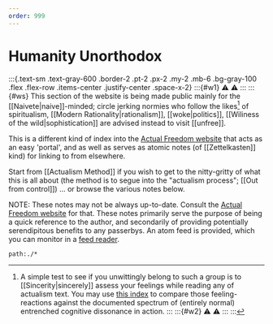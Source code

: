 ```yaml
---
order: 999
---
```


# Humanity Unorthodox

:::{.text-sm .text-gray-600 .border-2 .pt-2 .px-2 .my-2 .mb-6 .bg-gray-100 .flex .flex-row .items-center .justify-center .space-x-2}
:::{#w1}
⚠️
⚠️
:::
:::{#ws}
This section of the website is being made public mainly for the [[Naivete|naive]]-minded; circle jerking normies who follow the likes[^ex] of spiritualism, [[Modern Rationality|rationalism]], [[woke|politics]], [[Wiliness of the wild|sophistication]] are advised instead to visit [[unfree]].

[^ex]: A simple test to see if you unwittingly belong to such a group is to [[Sincerity|sincerely]] assess your feelings while reading any of actualism text. You may use [this index](http://actualfreedom.com.au/sundry/commonobjections/croindex.htm) to compare those feeling-reactions against the documented spectrum of (entirely normal) entrenched cognitive dissonance in action.
:::
:::{#w2}
⚠️
⚠️
:::
:::

This is a different kind of index into the [Actual Freedom website][AFTweb] that acts as an easy 'portal', and as well as serves as atomic notes (of [[Zettelkasten]] kind) for linking to from elsewhere.

Start from [[Actualism Method]] if you wish to get to the nitty-gritty of what this is all about (the method is to segue into the "actualism process"; [[Out from control]]) ... or browse the various notes below.

NOTE: These notes may not be always up-to-date. Consult the [Actual Freedom website][AFTweb] for that. These notes primarily serve the purpose of being a quick reference to the author, and secondarily of providing potentially serendipitous benefits to any passerbys. An atom feed is provided, which you can monitor in a [feed reader](https://en.wikipedia.org/wiki/News_aggregator).

```query
path:./*
```

[AFTweb]: http://actualfreedom.com.au/
